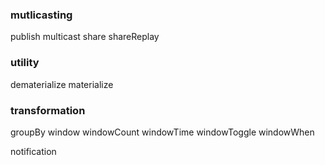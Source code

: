 ### mutlicasting

publish
multicast
share
shareReplay

### utility

dematerialize
materialize

### transformation

groupBy
window
windowCount
windowTime
windowToggle
windowWhen

notification
